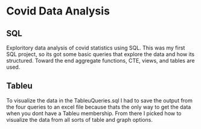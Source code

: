 # Covid Data Analysis
## SQL
Exploritory data analysis of covid statistics using SQL.
This was my first SQL project, so its got some basic queries that explore the data and how its structured.
Toward the end aggregate functions, CTE, views, and tables are used.
## Tableu
To visualize the data in the TableuQueries.sql I had to save the output from the four queries to an excel file because thats the only way to get the data when you dont have a Tableu membership. From there I picked how to visualize the data from all sorts of table and graph options.
